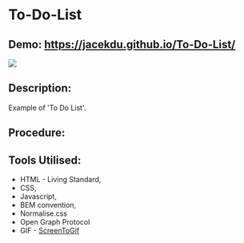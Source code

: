 # To-Do-List

## Demo: https://jacekdu.github.io/To-Do-List/

![](images/animation_1.gif)

## Description:

Example of 'To Do List'. 


## Procedure:


## Tools Utilised:

- HTML - Living Standard,
- CSS,
- Javascript,
- BEM convention,
- Normalise.css
- Open Graph Protocol
- GIF - [ScreenToGif](https://www.screentogif.com/)
